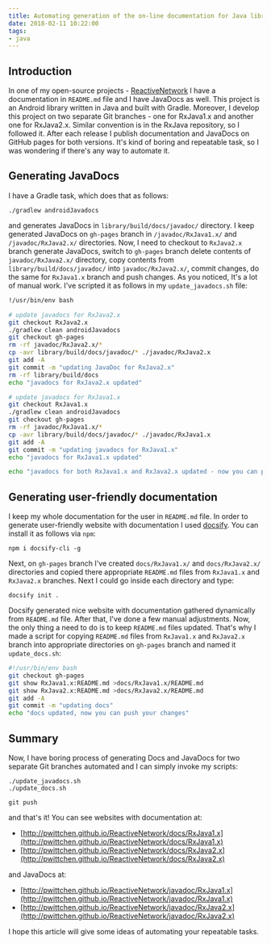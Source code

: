 ```yaml
---
title: Automating generation of the on-line documentation for Java library
date: 2018-02-11 10:22:00
tags:
- java
---
```


Introduction
------------

In one of my open-source projects - [ReactiveNetwork](https://github.com/pwittchen/ReactiveNetwork) I have a documentation in `README.md` file and I have JavaDocs as well. This project is an Android library written in Java and built with Gradle. Moreover, I develop this project on two separate Git branches - one for RxJava1.x and another one for RxJava2.x. Similar convention is in the RxJava repository, so I followed it. After each release I publish documentation and JavaDocs on GitHub pages for both versions. It's kind of boring and repeatable task, so I was wondering if there's any way to automate it.

Generating JavaDocs
-------------------

I have a Gradle task, which does that as follows:

```
./gradlew androidJavadocs
```

and generates JavaDocs in `library/build/docs/javadoc/` directory. I keep generated JavaDocs on `gh-pages` branch in `/javadoc/RxJava1.x/` and `/javadoc/RxJava2.x/` directories. Now, I need to checkout to `RxJava2.x` branch generate JavaDocs, switch to `gh-pages` branch delete contents of `javadoc/RxJava2.x/` directory, copy contents from `library/build/docs/javadoc/` into `javadoc/RxJava2.x/`, commit changes, do the same for `RxJava1.x` branch and push changes. As you noticed, It's a lot of manual work. I've scripted it as follows in my `update_javadocs.sh` file:

```bash
!/usr/bin/env bash

# update javadocs for RxJava2.x
git checkout RxJava2.x
./gradlew clean androidJavadocs
git checkout gh-pages
rm -rf javadoc/RxJava2.x/*
cp -avr library/build/docs/javadoc/* ./javadoc/RxJava2.x
git add -A
git commit -m "updating JavaDoc for RxJava2.x"
rm -rf library/build/docs
echo "javadocs for RxJava2.x updated"

# update javadocs for RxJava1.x
git checkout RxJava1.x
./gradlew clean androidJavadocs
git checkout gh-pages
rm -rf javadoc/RxJava1.x/*
cp -avr library/build/docs/javadoc/* ./javadoc/RxJava1.x
git add -A
git commit -m "updating javadocs for RxJava1.x"
echo "javadocs for RxJava1.x updated"

echo "javadocs for both RxJava1.x and RxJava2.x updated - now you can push your changes"
```

Generating user-friendly documentation
--------------------------------------

I keep my whole documentation for the user in `README.md` file. In order to generate user-friendly website with documentation I used [docsify](https://docsify.js.org). You can install it as follows via `npm`:

```
npm i docsify-cli -g
```

Next, on `gh-pages` branch I've created `docs/RxJava1.x/` and `docs/RxJava2.x/` directories and copied there appropriate `README.md` files from `RxJava1.x` and `RxJava2.x` branches. Next I could go inside each directory and type:

```
docsify init .
```

Docsify generated nice website with documentation gathered dynamically from `README.md` file. After that, I've done a few manual adjustments. Now, the only thing a need to do is to keep `README.md` files updated. That's why I made a script for copying `README.md` files from `RxJava1.x` and `RxJava2.x` branch into appropriate directories on `gh-pages` branch and named it `update_docs.sh`:

```bash
#!/usr/bin/env bash
git checkout gh-pages
git show RxJava1.x:README.md >docs/RxJava1.x/README.md
git show RxJava2.x:README.md >docs/RxJava2.x/README.md
git add -A
git commit -m "updating docs"
echo "docs updated, now you can push your changes"
```

Summary
-------

Now, I have boring process of generating Docs and JavaDocs for two separate Git branches automated and I can simply invoke my scripts:

```
./update_javadocs.sh
./update_docs.sh

git push
```

and that's it! You can see websites with documentation at:

*   [http://pwittchen.github.io/ReactiveNetwork/docs/RxJava1.x](http://pwittchen.github.io/ReactiveNetwork/docs/RxJava1.x)
*   [http://pwittchen.github.io/ReactiveNetwork/docs/RxJava2.x](http://pwittchen.github.io/ReactiveNetwork/docs/RxJava2.x)

and JavaDocs at:

*   [http://pwittchen.github.io/ReactiveNetwork/javadoc/RxJava1.x](http://pwittchen.github.io/ReactiveNetwork/javadoc/RxJava1.x)
*   [http://pwittchen.github.io/ReactiveNetwork/javadoc/RxJava2.x](http://pwittchen.github.io/ReactiveNetwork/javadoc/RxJava2.x)

I hope this article will give some ideas of automating your repeatable tasks.
